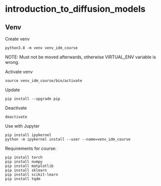 # introduction_to_diffusion_models

## Venv

Create venv
```
python3.8 -m venv venv_idm_course
```
NOTE: Must not be moved afterwards, otherwise VIRTUAL_ENV variable is wrong.

Activate venv
```
source venv_idm_course/bin/activate
```

Update
```
pip install --upgrade pip
```

Deactivate
```
deactivate
```

Use with Jupyter
```
pip install ipykernel
python -m ipykernel install --user --name=venv_idm_course
```


Requirements for course:
```
pip install torch
pip install numpy
pip install matplotlib
pip install sklearn
pip install scikit-learn
pip install tqdm
```


